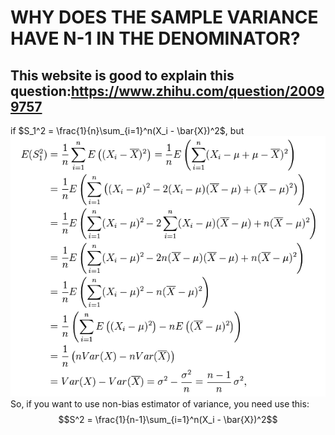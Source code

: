 # WHY DOES THE SAMPLE VARIANCE HAVE N-1 IN THE DENOMINATOR?

## This website is good to explain this question:https://www.zhihu.com/question/20099757

if $S_1^2 = \frac{1}{n}\sum_{i=1}^n(X_i - \bar{X})^2$, but </br>
![Prove](Picture/Prove.png)
So, if you want to use non-bias estimator of variance, you need use this:
$$S^2 = \frac{1}{n-1}\sum_{i=1}^n(X_i - \bar{X})^2$$